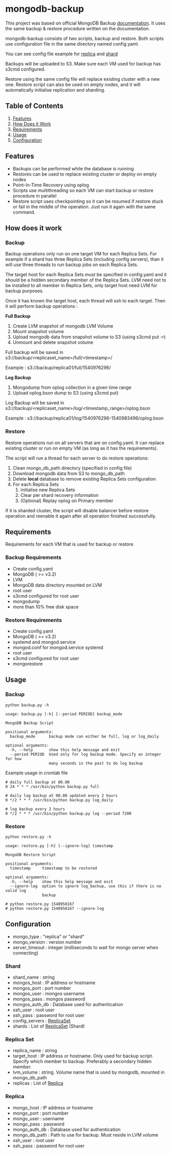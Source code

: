 # mongodb-backup
This project was based on official MongoDB Backup [documentation](https://docs.mongodb.com/manual/core/backups/).
It uses the same backup & restore procedure written on the documentation.

mongodb-backup consists of two scripts, backup and restore.
Both scripts use configuration file in the same directory named config.yaml.

You can see config file example for [replica](config_replica.yaml) and [shard](config_shard.yaml)

Backups will be uploaded to S3. Make sure each VM used for backup has s3cmd configured.

Restore using the same config file will replace existing cluster with a new one. 
Restore script can also be used on empty nodes, and it will automatically initialise replication and sharding. 

## Table of Contents
1. [Features](#features)
2. [How Does it Work](#how-does-it-work)
2. [Requirements](#requirements)
3. [Usage](#usage)
4. [Configuration](#configuration)

## Features
- Backups can be performed while the database is running
- Restores can be used to replace existing cluster or deploy on empty nodes
- Point-In-Time Recovery using oplog
- Scripts use multithreading so each VM can start backup or restore procedure in parallel
- Restore script uses checkpointing so it can be resumed if restore
stuck or fail in the middle of the operation. Just run it again with the
same command.

## How does it work

### Backup
Backup operations only run on one target VM for each Replica Sets. For example if a shard has three Replica Sets
(including config servers), than it will use three threads to run
backup jobs on each Replica Sets. 

The target host for each Replica Sets must be specified in config.yaml
and it should be a hidden secondary member of the Replica Sets. LVM 
need not to be installed to all member in Replica Sets, only
target host need LVM for backup purposes.

Once it has known the target host, each thread will ssh to each target. 
Then it will perform backup operations :

**Full Backup**
1. Create LVM snapshot of mongodb LVM Volume
2. Mount snapshot volume
3. Upload mongodb data from snapshot volume to S3 (using s3cmd put -r)
4. Unmount and delete snapshot volume

Full backup will be saved in s3://backup/\<replicaset_name>/full/\<timestamp>/

Example : s3://backup/replica01/full/1540976296/

**Log Backup**
1. Mongodump from oplog collection in a given time range
2. Upload oplog.bson dump to S3 (using s3cmd put)

Log Backup will be saved in s3://backup/\<replicaset_name>/log/\<timestamp_range>/oplog.bson

Example : s3://backup/replica01/log/1540976296-1540983496/oplog.bson

### Restore
Restore operations run on all servers that are on config.yaml.
It can replace existing cluster or run on empty VM (as long as it has the requirements).

The script will run a thread for each server to do restore operations:

1. Clean mongo_db_path directory (specified in config file)
2. Download mongodb data from S3 to mongo_db_path
3. Delete **local** database to remove existing Replica Sets configuration
4. For each Replica Sets
   1. initialise new Replica Sets
   2. Clear per shard recovery information
   3. (Optional) Replay oplog on Primary member
   
If it is sharded cluster, the script will disable balancer before restore operation
and reenable it again after all operation finished successfully.

## Requirements
Requirements for each VM that is used for backup or restore

### Backup Requirements
- Create config.yaml
- MongoDB ( >= v3.2) 
- LVM
- MongoDB data directory mounted on LVM
- root user
- s3cmd configured for root user
- mongodump
- more than 10% free disk space

### Restore Requirements
- Create config.yaml
- MongoDB ( >= v3.2) 
- systemd and mongod.service
- mongod.conf for mongod.service systemd
- root user
- s3cmd configured for root user
- mongorestore

## Usage

### Backup

```
python backup.py -h

usage: backup.py [-h] [--period PERIOD] backup_mode

MongoDB Backup Script

positional arguments:
  backup_mode      backup mode can either be full, log or log_daily

optional arguments:
  -h, --help       show this help message and exit
  --period PERIOD  Used only for log backup mode. Specify an integer for how
                   many seconds in the past to do log backup
```

Example usage in crontab file

```
# daily full backup at 00.00
0 24 * * * /usr/bin/python backup.py full

# daily log backup at 00.00 updated every 2 hours
0 */2 * * * /usr/bin/python backup.py log_daily

# log backup every 2 hours
0 */2 * * * /usr/bin/python backup.py log --period 7200
```

### Restore

```
python restore.py -h

usage: restore.py [-h] [--ignore-log] timestamp

MongoDB Restore Script

positional arguments:
  timestamp     timestamp to be restored

optional arguments:
  -h, --help    show this help message and exit
  --ignore-log  option to ignore log_backup, use this if there is no valid log
                backup

```

```
# python restore.py 1540958167
# python restore.py 1540958167 --ignore-log
```

## Configuration

- mongo_type : "replica" or "shard"
- mongo_version : version number
- server_timeout : integer (milliseconds to wait for mongo server when connecting)

### Shard
- shard_name : string
- mongos_host : IP address or hostname
- mongos_port : port number
- mongos_user : mongos username
- mongos_pass : mongos password
- mongos_auth_db : Database used for authentication
- ssh_user : root user
- ssh_pass : password for root user
- config_servers : [ReplicaSet](#replica-set)
- shards : List of [ReplicaSet](#replica-set) (Shard)

### Replica Set 
- replica_name : string
- target_host : IP address or hostname. Only used for backup script.
Specify which member to backup. Preferably a secondary hidden member.
- lvm_volume : string. Volume name that is used by mongodb, mounted in mongo_db_path
- replicas : List of [Replica](#replica) 

### Replica
- mongo_host : IP address or hostname
- mongo_port : port number
- mongo_user : username
- mongo_pass : password
- mongo_auth_db : Database used for authentication
- mongo_db_path : Path to use for backup. Must reside in LVM volume
- ssh_user : root user
- ssh_pass : password for root user
